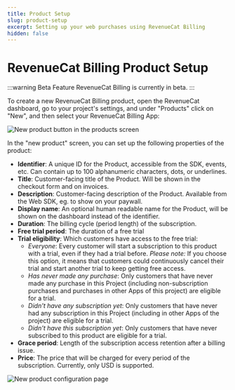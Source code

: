 ```yaml
---
title: Product Setup
slug: product-setup
excerpt: Setting up your web purchases using RevenueCat Billing
hidden: false
---
```


# RevenueCat Billing Product Setup

:::warning Beta Feature
RevenueCat Billing is currently in beta.
:::

To create a new RevenueCat Billing product, open the RevenueCat dashboard, go to your project's settings, and under "Products" click on "New", and then select your RevenueCat Billing App:

![New product button in the products screen](/images/rc-billing/new-product.png)

In the "new product" screen, you can set up the following properties of the product:

- **Identifier**: A unique ID for the Product, accessible from the SDK, events, etc. Can contain up to 100 alphanumeric characters, dots, or underlines.
- **Title**: Customer-facing title of the Product. Will be shown in the checkout form and on invoices.
- **Description**: Customer-facing description of the Product. Available from the Web SDK, eg. to show on your paywall.
- **Display name**: An optional human readable name for the Product, will be shown on the dashboard instead of the identifier.
- **Duration**: The billing cycle (period length) of the subscription.
- **Free trial period**: The duration of a free trial
- **Trial eligibility**: Which customers have access to the free trial:
    - *Everyone*: Every customer will start a subscription to this product with a trial, even if they had a trial before. *Please note:* If you choose this option, it means that customers could continuously cancel their trial and start another trial to keep getting free access.
    - *Has never made any purchase*: Only customers that have never made any purchase in this Project (including non-subscription purchases and purchases in other Apps of this project) are eligible for a trial.
    - *Didn't have any subscription yet*: Only customers that have never had any subscription in this Project (including in other Apps of the project) are eligible for a trial.
    - *Didn't have this subscription yet*: Only customers that have never subscribed to this product are eligible for a trial.
- **Grace period**: Length of the subscription access retention after a billing issue.
- **Price**: The price that will be charged for every period of the subscription. Currently, only USD is supported.

![New product configuration page](/images/rc-billing/new-product-configuration.png)
